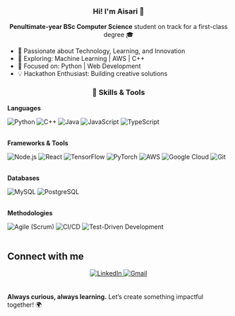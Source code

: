 ### <div align="center"> Hi! I'm Aisari 👋</div>

  **<div align="center">Penultimate-year BSc Computer Science** student on track for a first-class degree 🎓</div>

- 🌟 Passionate about Technology, Learning, and Innovation
- 🌱 Exploring: Machine Learning | AWS | C++
- 🚀 Focused on: Python | Web Development
- 💡 Hackathon Enthusiast: Building creative solutions

### <div align="center">💼 Skills & Tools</div>

**Languages**
<div> <img src="https://img.shields.io/badge/Python-%233776AB.svg?&style=for-the-badge&logo=python&logoColor=white" alt="Python" /> <img src="https://img.shields.io/badge/C++-%2300599C.svg?&style=for-the-badge&logo=c%2B%2B&logoColor=white" alt="C++" /> <img src="https://img.shields.io/badge/Java-%23007396.svg?&style=for-the-badge&logo=java&logoColor=white" alt="Java" /> <img src="https://img.shields.io/badge/JavaScript-%23F7DF1E.svg?&style=for-the-badge&logo=javascript&logoColor=black" alt="JavaScript" /> <img src="https://img.shields.io/badge/TypeScript-%23007ACC.svg?&style=for-the-badge&logo=typescript&logoColor=white" alt="TypeScript" /> </div>
</br>

**Frameworks & Tools**
<div> <img src="https://img.shields.io/badge/Node.js-%23339933.svg?&style=for-the-badge&logo=node.js&logoColor=white" alt="Node.js" /> <img src="https://img.shields.io/badge/React-%2361DAFB.svg?&style=for-the-badge&logo=react&logoColor=black" alt="React" /> <img src="https://img.shields.io/badge/TensorFlow-%23FF6F00.svg?&style=for-the-badge&logo=tensorflow&logoColor=white" alt="TensorFlow" /> <img src="https://img.shields.io/badge/PyTorch-%23EE4C2C.svg?&style=for-the-badge&logo=pytorch&logoColor=white" alt="PyTorch" /> <img src="https://img.shields.io/badge/AWS-%23FF9900.svg?&style=for-the-badge&logo=amazon-aws&logoColor=white" alt="AWS" /> <img src="https://img.shields.io/badge/GCP-%234285F4.svg?&style=for-the-badge&logo=google-cloud&logoColor=white" alt="Google Cloud" /> <img src="https://img.shields.io/badge/Git-%23F05033.svg?&style=for-the-badge&logo=git&logoColor=white" alt="Git" /> </div>
</br>

**Databases**
<div> <img src="https://img.shields.io/badge/MySQL-%234479A1.svg?&style=for-the-badge&logo=mysql&logoColor=white" alt="MySQL" /> <img src="https://img.shields.io/badge/PostgreSQL-%23336791.svg?&style=for-the-badge&logo=postgresql&logoColor=white" alt="PostgreSQL" /> </div>
</br>

**Methodologies**
<div> <img src="https://img.shields.io/badge/Agile-%2300C4CC.svg?&style=for-the-badge&logo=agile&logoColor=white" alt="Agile (Scrum)" /> <img src="https://img.shields.io/badge/CI/CD-%23E44D26.svg?&style=for-the-badge&logo=github-actions&logoColor=white" alt="CI/CD" /> <img src="https://img.shields.io/badge/Test--Driven%20Development-%23FFA500.svg?&style=for-the-badge&logo=pytest&logoColor=white" alt="Test-Driven Development" /> </div>
</br>

## Connect with me  
<div align="center">
  <a href="https://www.linkedin.com/in/aisari-amirov-837164294/" target="_blank">
    <img src="https://img.shields.io/badge/linkedin-%231E77B5.svg?&style=for-the-badge&logo=linkedin&logoColor=white" alt="LinkedIn" style="margin-bottom: 5px;" />
  </a>
  <a href="mailto:aisari.amirov1@gmail.com" target="_blank">
    <img src="https://img.shields.io/badge/gmail-%23D14836.svg?&style=for-the-badge&logo=gmail&logoColor=white" alt="Gmail" style="margin-bottom: 5px;" />
  </a>
</div>
</br>


**Always curious, always learning.** Let’s create something impactful together! 🌍
